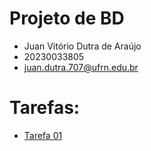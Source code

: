 # Projeto de BD
- Juan Vitório Dutra de Araújo
- 20230033805
- juan.dutra.707@ufrn.edu.br

# Tarefas:
- [Tarefa 01](tarefas/t01/)
